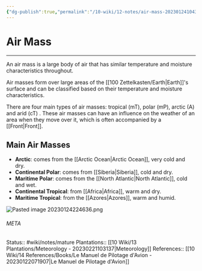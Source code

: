 ```yaml
---
{"dg-publish":true,"permalink":"/10-wiki/12-notes/air-mass-20230124104333/"}
---
```


# Air Mass
---
An air mass is a large body of air that has similar temperature and moisture characteristics throughout.

Air masses form over large areas of the [[100 Zettelkasten/Earth\|Earth]]'s surface and can be classified based on their temperature and moisture characteristics.

There are four main types of air masses: tropical (mT), polar (mP), arctic (A) and arid (cT) . These air masses can have an influence on the weather of an area when they move over it, which is often accompanied by a [[Front\|Front]].


## Main Air Masses
- **Arctic**: comes from the [[Arctic Ocean\|Arctic Ocean]], very cold and dry.
- **Continental Polar**: comes from [[Siberia\|Siberia]], cold and dry.
- **Maritime Polar**: comes from the [[North Atlantic\|North Atlantic]], cold and wet.
- **Continental Tropical**: from [[Africa\|Africa]], warm and dry.
- **Maritime Tropical**: from the [[Azores\|Azores]], warm and humid.

![Pasted image 20230124224636.png](/img/user/90%20Meta/Attachments/Pasted/Pasted%20image%2020230124224636.png)


###### META
Status:: #wiki/notes/mature 
Plantations:: [[10 Wiki/13 Plantations/Meteorology - 20230221103137\|Meteorology]] 
References:: [[10 Wiki/14 References/Books/Le Manuel de Pilotage d'Avion - 20230122071907\|Le Manuel de Pilotage d'Avion]]
